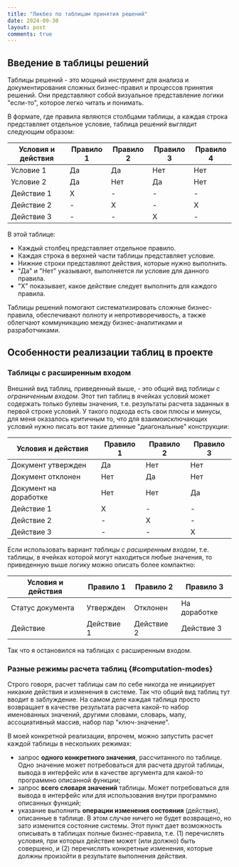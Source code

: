 ```yaml
---
title: "Ликбез по таблицам принятия решений"
date: 2024-09-30
layout: post
comments: true
---
```


## Введение в таблицы решений

Таблицы решений - это мощный инструмент для анализа и документирования сложных бизнес-правил и процессов принятия решений. Они представляют собой визуальное представление логики "если-то", которое легко читать и понимать.

В формате, где правила являются столбцами таблицы, а каждая строка представляет отдельное условие, таблица решений выглядит следующим образом:

| Условия и действия | Правило 1 | Правило 2 | Правило 3 | Правило 4 |
|--------------------|-----------|-----------|-----------|-----------|
| Условие 1 | Да | Да | Нет | Нет |
| Условие 2 | Да | Нет | Да | Нет |
| Действие 1 | X | - | - | - |
| Действие 2 | - | X | - | X |
| Действие 3 | - | - | X | - |

В этой таблице:
- Каждый столбец представляет отдельное правило.
- Каждая строка в верхней части таблицы представляет условие.
- Нижние строки представляют действия, которые нужно выполнить.
- "Да" и "Нет" указывают, выполняется ли условие для данного правила.
- "X" показывает, какое действие следует выполнить для каждого правила.


Таблицы решений помогают систематизировать сложные бизнес-правила, обеспечивают полноту и непротиворечивость, а также облегчают коммуникацию между бизнес-аналитиками и разработчиками.

## Особенности реализации таблиц в проекте

### Таблицы с расширенным входом

Внешний вид таблиц, приведенный выше, - это общий вид _таблицы с 
ограниченным входом_. Этот тип таблиц в ячейках условий может содержать 
только булевы значения, т.е. результаты расчета заданных в первой строке
условий. У такого подхода есть свои плюсы и минусы, для меня оказалось 
критичным то, что для взаимоисключающих условий нужно писать вот такие 
длинные "диагональные" конструкции:

| Условия и действия | Правило 1 | Правило 2 | Правило 3 |
|--------------------|-----------|-----------|-----------|
| Документ утвержден | Да | Нет | Нет |
| Документ отклонен | Нет | Да | Нет |
| Документ на доработке | Нет | Нет | Да |
| Действие 1 | X | - | - |
| Действие 2 | - | X | - |
| Действие 3 | - | - | X |

Если использовать вариант _таблицы с расширенным входом_, т.е. таблицы, в 
ячейках которой могут находиться любые значения, то приведенную выше 
логику можно описать более компактно:

| Условия и действия | Правило 1 | Правило 2 | Правило 3 |
|--------------------|-----------|-----------|-----------|
| Статус документа | Утвержден | Отклонен | На доработке |
| Действие | Действие 1 | Действие 2 | Действие 3 |

Так что я остановился на таблицах с расширенным входом.

### Разные режимы расчета таблиц {#computation-modes}

Строго говоря, расчет таблицы сам по себе никогда не инициирует никакие 
действия и изменения в системе. Так что общий вид таблиц тут вводит в 
заблуждение. На самом деле каждая таблица просто возвращает в качестве 
результата расчета какой-то набор именованных значений, другими словами,
словарь, мапу, ассоциативный массив, набор пар "ключ-значение".

В моей конкретной реализации, впрочем, можно запустить расчет каждой 
таблицы в нескольких режимах:

- запрос **одного конкретного значения**, рассчитанного по таблице. Одно
  значение может потребоваться для расчета другой таблицы, вывода в 
  интерфейс или в качестве аргумента для какой-то программно описанной 
  функции;
- запрос **всего словаря значений** таблицы. Может потребоваться для вывода
  в интерфейс или для использования внутри программно описанных функций;
- указание выполнить **операции изменения состояния** (действия), описанные
  в таблице. В этом случае ничего не будет возвращено, но зато изменится
  состояние системы. Этот пункт дает возможность описывать в таблицах 
  полные бизнес-правила, т.е. (1) перечислять условия, при которых 
  действие может (или должно) быть совершено, и (2) перечислять конкретные 
  изменения, которые должны произойти в результате выполнения действия.

